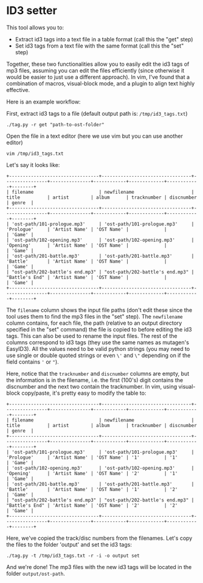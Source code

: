 # ID3 setter

This tool allows you to:
- Extract id3 tags into a text file in a table format (call this the "get" step)
- Set id3 tags from a text file with the same format (call this the "set" step)

Together, these two functionalities allow you to easily edit the id3 tags of mp3
files, assuming you can edit the files efficiently (since otherwise it would be
easier to just use a different approach). In vim, I've found that a combination
of macros, visual-block mode, and a plugin to align text highly effective.

Here is an example workflow:

First, extract id3 tags to a file (default output path is: `/tmp/id3_tags.txt`)
```
./tag.py -r get "path-to-ost-folder"
```

Open the file in a text editor (here we use vim but you can use another editor)
```
vim /tmp/id3_tags.txt
```

Let's say it looks like:

```
+---------------------------------+---------------------------------+----------------+---------------+------------+-------------+------------+--------+
| filename                        | newfilename                     | title          | artist        | album      | tracknumber | discnumber | genre  |
+---------------------------------+---------------------------------+----------------+---------------+------------+-------------+------------+--------+
| 'ost-path/101-prologue.mp3'     | 'ost-path/101-prologue.mp3'     | 'Prologue'     | 'Artist Name' | 'OST Name' |             |            | 'Game' |
| 'ost-path/102-opening.mp3'      | 'ost-path/102-opening.mp3'      | 'Opening'      | 'Artist Name' | 'OST Name' |             |            | 'Game' |
| 'ost-path/201-battle.mp3'       | 'ost-path/201-battle.mp3'       | 'Battle'       | 'Artist Name' | 'OST Name' |             |            | 'Game' |
| "ost-path/202-battle's end.mp3" | "ost-path/202-battle's end.mp3" | "Battle's End" | 'Artist Name' | 'OST Name' |             |            | 'Game' |
+---------------------------------+---------------------------------+----------------+---------------+------------+-------------+------------+--------+
```

The `filename` column shows the input file paths (don't edit these since the
tool uses them to find the mp3 files in the "set" step). The `newfilename`
column contains, for each file, the path (relative to an output directory
specified in the "set" command) the file is copied to before editing the id3
tags. This can also be used to rename the input files. The rest of the columns
correspond to id3 tags (they use the same names as mutagen's EasyID3). All the
values need to be valid python strings (you may need to use single or double
quoted strings or even `\'` and `\"` depending on if the field contains `'` or
`"`).

Here, notice that the `tracknumber` and `discnumber` columns are empty, but the
information is in the filename, i.e. the first (100's) digit contains the
discnumber and the next two contain the tracknumber. In vim, using visual-block
copy/paste, it's pretty easy to modify the table to:

```
+---------------------------------+---------------------------------+----------------+---------------+------------+-------------+------------+--------+
| filename                        | newfilename                     | title          | artist        | album      | tracknumber | discnumber | genre  |
+---------------------------------+---------------------------------+----------------+---------------+------------+-------------+------------+--------+
| 'ost-path/101-prologue.mp3'     | 'ost-path/101-prologue.mp3'     | 'Prologue'     | 'Artist Name' | 'OST Name' | '1'         | '1'        | 'Game' |
| 'ost-path/102-opening.mp3'      | 'ost-path/102-opening.mp3'      | 'Opening'      | 'Artist Name' | 'OST Name' | '2'         | '1'        | 'Game' |
| 'ost-path/201-battle.mp3'       | 'ost-path/201-battle.mp3'       | 'Battle'       | 'Artist Name' | 'OST Name' | '1'         | '2'        | 'Game' |
| "ost-path/202-battle's end.mp3" | "ost-path/202-battle's end.mp3" | "Battle's End" | 'Artist Name' | 'OST Name' | '2'         | '2'        | 'Game' |
+---------------------------------+---------------------------------+----------------+---------------+------------+-------------+------------+--------+
```

Here, we've copied the track/disc numbers from the filenames.
Let's copy the files to the folder 'output' and set the id3 tags:
```
./tag.py -t /tmp/id3_tags.txt -r -i -o output set
```

And we're done! The mp3 files with the new id3 tags will be
located in the folder `output/ost-path`.

